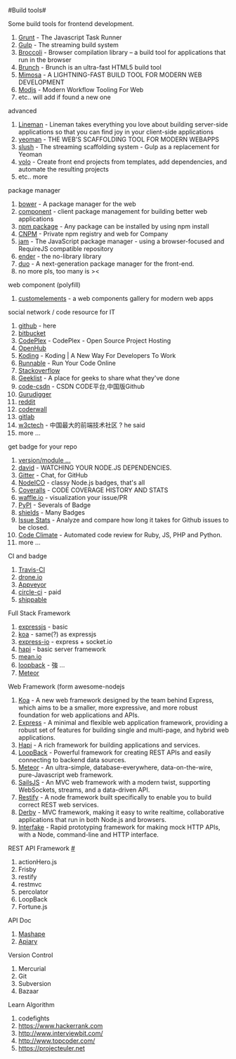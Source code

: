 #Build tools#

Some build tools for frontend development.

1. [Grunt](http://gruntjs.com/) - The Javascript Task Runner
2. [Gulp](http://gulpjs.com/) - The streaming build system
3. [Broccoli](https://github.com/joliss/broccoli) - Browser compilation library – a build tool for applications that run in the browser
4. [Brunch](http://brunch.io/) - Brunch is an ultra-fast HTML5 build tool
5. [Mimosa](http://mimosa.io/) - A LIGHTNING-FAST BUILD TOOL FOR MODERN WEB DEVELOPMENT
6. [Modjs](http://madscript.com/modjs/) - Modern Workflow Tooling For Web
7. etc.. will add if found a new one


advanced

1. [Lineman](http://www.linemanjs.com/) - Lineman takes everything you love about building server-side applications so that you can find joy in your client-side applications
2. [yeoman](http://yeoman.io/) - THE WEB'S SCAFFOLDING TOOL FOR MODERN WEBAPPS
3. [slush](http://klei.github.io/slush) - The streaming scaffolding system - Gulp as a replacement for Yeoman 
4. [volo](https://github.com/volojs/volo) - Create front end projects from templates, add dependencies, and automate the resulting projects
5. etc.. more

package manager

1. [bower](http://bower.io/) - A package manager for the web
2. [component](http://component.io) - client package management for building better web applications
3. [npm package](https://www.npmjs.org/) - Any package can be installed by using npm install
4. [CNPM](http://cnpmjs.org/) - Private npm registry and web for Company
5. [jam](https://github.com/caolan/jam) - The JavaScript package manager - using a browser-focused and RequireJS compatible repository
6. [ender](http://enderjs.com/#news) - the no-library library
7. [duo](https://github.com/duojs/duo) - A next-generation package manager for the front-end.
8. no more pls, too many is ><

web component (polyfill)

1. [customelements](http://customelements.io/) - a web components gallery for modern web apps

social network / code resource for IT

1. [github](http://github.com) - here
2. [bitbucket](https://bitbucket.org) 
3. [CodePlex](https://www.codeplex.com/) - CodePlex - Open Source Project Hosting
4. [OpenHub](https://www.openhub.net/)
5. [Koding](https://koding.com) - Koding | A New Way For Developers To Work
6. [Runnable](http://runnable.com/) - Run Your Code Online
7. [Stackoverflow](http://stackoverflow.com)
8. [Geeklist](http://geekli.st) - A place for geeks to share what they've done
9. [code-csdn](https://code.csdn.net/?ref=toolbar_logo) - CSDN CODE平台,中国版Github
10. [Gurudigger](http://gurudigger.com/)
11. [reddit](http://www.reddit.com/user/huei90/)
12. [coderwall](https://coderwall.com/)
13. [gitlab](https://gitlab.com/)
14. [w3ctech](http://www.w3ctech.com/) - 中国最大的前端技术社区 ? he said
15. more ...

get badge for your repo

1. [version/module ...](http://badge.fury.io/)
2. [david](https://david-dm.org/) - WATCHING YOUR NODE.JS DEPENDENCIES.
3. [Gitter](https://gitter.im) - Chat, for GitHub
4. [NodeICO](https://nodei.co/) - classy Node.js badges, that's all
5. [Coveralls](https://coveralls.io/) - CODE COVERAGE HISTORY AND STATS
6. [waffle.io](https://waffle.io/) - visualization your issue/PR
7. [PyPI](https://pypip.in/) - Severals of Badge
8. [shields](http://shields.io/) - Many Badges
9. [Issue Stats](http://issuestats.com) - Analyze and compare how long it takes for Github issues to be closed.
10. [Code Climate](https://codeclimate.com/) - Automated code review for Ruby, JS, PHP and Python.
11. more ...

CI and badge

1. [Travis-CI](https://travis-ci.org/)
2. [drone.io](https://drone.io/)
3. [Appveyor](https://ci.appveyor.com)
4. [circle-ci](https://circleci.com/) - paid
5. [shippable](https://www.shippable.com/)

Full Stack Framework

1. [expressjs](expressjs.com) - basic
2. [koa](http://koajs.com/) - same(?) as expressjs
3. [express-io](http://express-io.org/) - express + socket.io
2. [hapi](https://github.com/spumko/hapi) - basic server framework
2. [mean.io](mean.io)
3. [loopback](https://github.com/strongloop/loopback) - 強 ...
4. [Meteor](https://www.meteor.com/)

Web Framework (form awesome-nodejs

1. [Koa](http://koajs.com) - A new web framework designed by the team behind Express, which aims to be a smaller, more expressive, and more robust foundation for web applications and APIs.
2. [Express](http://expressjs.com) - A minimal and flexible web application framework, providing a robust set of features for building single and multi-page, and hybrid web applications.
3. [Hapi](http://hapijs.com) - A rich framework for building applications and services.
4. [LoopBack](http://loopback.io) - Powerful framework for creating REST APIs and easily connecting to backend data sources.
5. [Meteor](https://www.meteor.com) - An ultra-simple, database-everywhere, data-on-the-wire, pure-Javascript web framework.
6. [SailsJS](http://sailsjs.org) - An MVC web framework with a modern twist, supporting WebSockets, streams, and a data-driven API.
7. [Restify](http://mcavage.me/node-restify/) - A node framework built specifically to enable you to build correct REST web services.
8. [Derby](https://github.com/derbyjs/derby) - MVC framework, making it easy to write realtime, collaborative applications that run in both Node.js and browsers.
9. [Interfake](https://github.com/basicallydan/interfake) - Rapid prototyping framework for making mock HTTP APIs, with a Node, command-line and HTTP interface.

REST API Framework [#](http://nodeframework.com/index.html#rest-api)

1. actionHero.js
2. Frisby
3. restify
4. restmvc
5. percolator
6. LoopBack
7. Fortune.js

API Doc

1. [Mashape](https://www.mashape.com/)
2. [Apiary](http://apiary.io/)

Version Control

1. Mercurial
2. Git
3. Subversion
4. Bazaar

Learn Algorithm

1. codefights
2. https://www.hackerrank.com
3. http://www.interviewbit.com/
4. http://www.topcoder.com/
5. https://projecteuler.net
